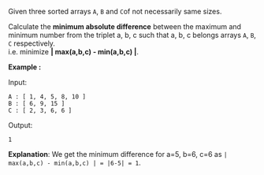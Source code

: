 <div class="markdown-content" id="problem-content">
<p>Given three sorted arrays <code class="highlighter-rouge">A</code>, <code class="highlighter-rouge">B</code>  and <code class="highlighter-rouge">C</code>of not necessarily same sizes.</p>
<p>Calculate the <strong>minimum absolute difference</strong> between the maximum and minimum number from the triplet a, b, c such that a, b, c belongs arrays <code class="highlighter-rouge">A</code>, <code class="highlighter-rouge">B</code>, <code class="highlighter-rouge">C</code> respectively.<br/>
i.e. minimize <strong>| max(a,b,c) - min(a,b,c) |</strong>.</p>
<p><b>Example :</b></p>
<p>Input:</p>
<div class="highlighter-rouge"><pre class="highlight"><code>A : [ 1, 4, 5, 8, 10 ]
B : [ 6, 9, 15 ]
C : [ 2, 3, 6, 6 ]
</code></pre>
</div>
<p>Output:</p>
<div class="highlighter-rouge"><pre class="highlight"><code>1
</code></pre>
</div>
<p><strong>Explanation</strong>: We get the minimum difference for a=5, b=6, c=6 as <code class="highlighter-rouge">| max(a,b,c) - min(a,b,c) | = |6-5| = 1</code>.</p>

</div>